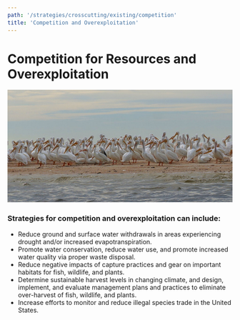 ```yaml
---
path: '/strategies/crosscutting/existing/competition'
title: 'Competition and Overexploitation'
---
```


# Competition for Resources and Overexploitation

<!-- https://www.flickr.com/photos/bigcypressnps/31635330541/ -->

![White Pelicans on Indian Key](31635330541_4ec3dda15f_k.jpg 'White Pelicans on Indian Key.  Photo: NPS.')

### Strategies for competition and overexploitation can include:

- Reduce ground and surface water withdrawals in areas experiencing drought and/or increased evapotranspiration.
- Promote water conservation, reduce water use, and promote increased water quality via proper waste disposal.
- Reduce negative impacts of capture practices and gear on important habitats for fish, wildlife, and plants.
- Determine sustainable harvest levels in changing climate, and design, implement, and evaluate management plans and practices to eliminate over-harvest of fish, wildlife, and plants.
- Increase efforts to monitor and reduce illegal species trade in the United States.
